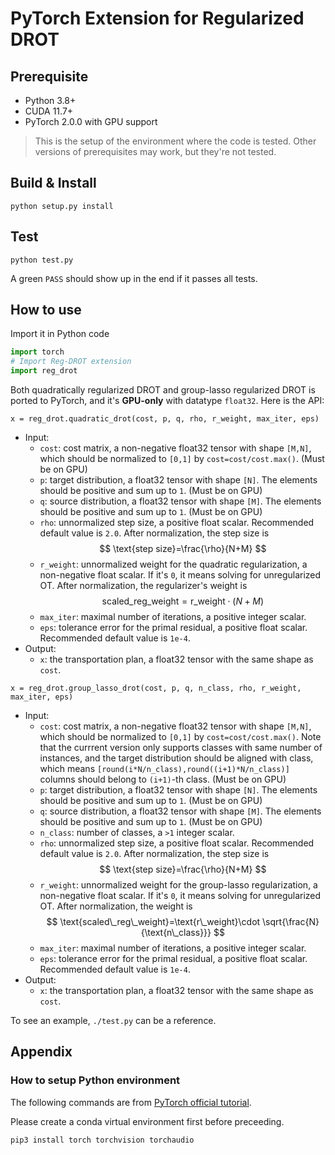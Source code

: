 # PyTorch Extension for Regularized DROT

## Prerequisite

- Python 3.8+
- CUDA 11.7+
- PyTorch 2.0.0 with GPU support

> This is the setup of the environment where the code is tested. Other versions of prerequisites may work, but they're not tested.

## Build & Install
```
python setup.py install
```

## Test

```
python test.py
```
A green `PASS` should show up in the end if it passes all tests.

## How to use

Import it in Python code
```python
import torch
# Import Reg-DROT extension
import reg_drot
```

Both quadratically regularized DROT and group-lasso regularized DROT is ported to PyTorch, and it's **GPU-only** with datatype `float32`. Here is the API:
```
x = reg_drot.quadratic_drot(cost, p, q, rho, r_weight, max_iter, eps)
```
- Input:
    - `cost`: cost matrix, a non-negative float32 tensor with shape `[M,N]`, which should be normalized to `[0,1]` by `cost=cost/cost.max()`. (Must be on GPU)
    - `p`: target distribution, a float32 tensor with shape `[N]`. The elements should be positive and sum up to `1`. (Must be on GPU)
    - `q`: source distribution, a float32 tensor with shape `[M]`. The elements should be positive and sum up to `1`. (Must be on GPU)
    - `rho`: unnormalized step size, a positive float scalar. Recommended default value is `2.0`. After normalization, the step size is
    $$
        \text{step size}=\frac{\rho}{N+M}
    $$
    - `r_weight`: unnormalized weight for the quadratic regularization, a non-negative float scalar. If it's `0`, it means solving for unregularized OT. After normalization, the regularizer's weight is
    $$
        \text{scaled\_reg\_weight}=\text{r\_weight}\cdot (N+M)
    $$
    - `max_iter`: maximal number of iterations, a positive integer scalar.
    - `eps`: tolerance error for the primal residual, a positive float scalar. Recommended default value is `1e-4`.
- Output:
    - `x`: the transportation plan, a float32 tensor with the same  shape as `cost`.

```
x = reg_drot.group_lasso_drot(cost, p, q, n_class, rho, r_weight, max_iter, eps)
```
- Input:
    - `cost`: cost matrix, a non-negative float32 tensor with shape `[M,N]`, which should be normalized to `[0,1]` by `cost=cost/cost.max()`. Note that the currrent version only supports classes with same number of instances, and the target distribution should be aligned with class, which means `[round(i*N/n_class),round((i+1)*N/n_class)]` columns should belong to `(i+1)`-th class. (Must be on GPU)
    - `p`: target distribution, a float32 tensor with shape `[N]`. The elements should be positive and sum up to `1`. (Must be on GPU)
    - `q`: source distribution, a float32 tensor with shape `[M]`. The elements should be positive and sum up to `1`. (Must be on GPU)
    - `n_class`: number of classes, a `>1` integer scalar.
    - `rho`: unnormalized step size, a positive float scalar. Recommended default value is `2.0`. After normalization, the step size is
    $$
        \text{step size}=\frac{\rho}{N+M}
    $$
    - `r_weight`: unnormalized weight for the group-lasso regularization, a non-negative float scalar. If it's `0`, it means solving for unregularized OT. After normalization, the weight is
    $$
        \text{scaled\_reg\_weight}=\text{r\_weight}\cdot \sqrt{\frac{N}{\text{n\_class}}}
    $$
    - `max_iter`: maximal number of iterations, a positive integer scalar.
    - `eps`: tolerance error for the primal residual, a positive float scalar. Recommended default value is `1e-4`.
- Output:
    - `x`: the transportation plan, a float32 tensor with the same  shape as `cost`.


To see an example, `./test.py` can be a reference.

## Appendix

### How to setup Python environment
The following commands are from [PyTorch official tutorial](https://pytorch.org/get-started/locally/).

Please create a conda virtual environment first before preceeding.

```shell
pip3 install torch torchvision torchaudio
```


